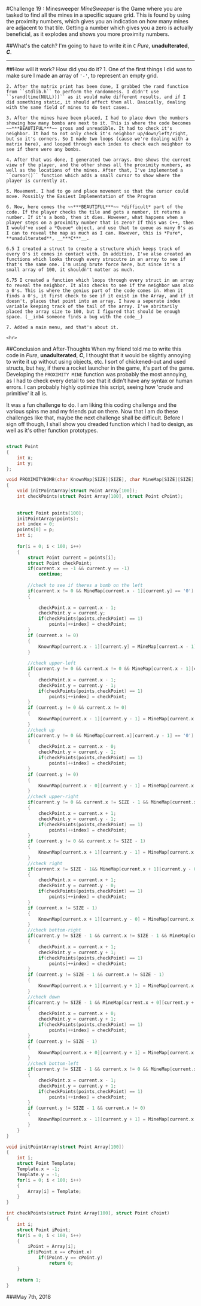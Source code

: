 #Challenge 19 : Minesweeper
*MineSweeper* is the Game where you are tasked to find all the mines in a specific square grid. This is found by using the proximity numbers, which gives you an indication on how many mines are adjacent to that tile. Getting a number which gives you a zero is actually beneficial, as it explodes and shows you more proximity numbers.

##What's the catch?
I'm going to have to write it in ``C`` *Pure*, **unadulterated**, __***C***__.
<hr>

##How will it work? How did you do it?
    1. One of the first things I did was to make sure I made an array of ``'-'``, to represent an empty grid. 
   
    2. After the matrix print has been done, I grabbed the rand function from ``stdlib.h`` to perform the randomness. I didn't use ``srand(time(NULL)))`` as it would make different results, and if I did something static, it should affect them all. Basically, dealing with the same field of mines to do test cases.
    
    3. After the mines have been placed, I had to place down the numbers showing how many bombs are next to it. This is where the code becomes ~~***BEAUTIFUL***~~ gross and unreadible. It had to check it's neighbor. It had to not only check it's neighbor up/down/left/right, but so it's corners. So I made two loops (cause we're dealing with a matrix here), and looped through each index to check each neighbor to see if there were any bombs.
    
    4. After that was done, I generated two arrays. One shows the current view of the player, and the other shows all the proximity numbers, as well as the locations of the mines. After that, I've implemented a ``cursor()`` function which adds a small cursor to show where the player is currently at.
    
    5. Movement. I had to go and place movement so that the cursor could move. Possibly the Easiest Implementation of the Program
    
    6. Now, here comes the ~~***BEAUTIFUL***~~ *difficult* part of the code. If the player checks the tile and gets a number, it returns a number. If it's a bomb, then it dies. However, what happens when a player steps on a proximity number that is zero? If this was C++, then I would've used a *Queue* object, and use that to queue as many 0's as I can to reveal the map as much as I can. However, this is *Pure*, **unadulterated**, __***C***__.
    
    6.5 I created a struct to create a structure which keeps track of every 0's it comes in contact with. In addition, I've also created an functions which looks through every strucutre in an array to see if that's the same one. I'm using brute force here, but since it's a small array of 100, it shouldn't matter as much.
    
    6.75 I created a function which loops through every struct in an array to reveal the neighbor. It also checks to see if the neighbor was also a 0's. This is where the genius part of the code comes in. When it finds a 0's, it first check to see if it exist in the Array, and if it doesn't, places that point into an array. I have a seperate index variable keeping track of the tail of the array. I've abritarily placed the array size to 100, but I figured that should be enough space. (__inb4 someone finds a bug with the code__)
    
    7. Added a main menu, and that's about it.
    
    <hr>
    
##Conclusion and After-Thoughts
When my friend told me to write this code in *Pure*, **unadulterated**, __***C***__, I thought that it would be slightly annoying to write it up without using objects, etc. I sort of chickened-out and used structs, but hey, if there a rocket launcher in the game, it's part of the game. Developing the ``PROXIMITY MINE`` function was probably the most annoying, as I had to check every detail to see that it didn't have any syntax or human errors. I can probably highly optimize this script, seeing how 'crude and primitive' it all is.

It was a fun challenge to do. I am liking this coding challenge and the various spins me and my friends put on there. Now that I am do these challenges like that, maybe the next challenge shall be difficult. Before I sign off though, I shall show you dreaded function which I had to design, as well as it's other function prototypes.

```c

struct Point
{
	int x;
	int y;
};

void PROXIMITYBOMB(char KnownMap[SIZE][SIZE], char MineMap[SIZE][SIZE], struct Point p)
{
	void initPointArray(struct Point Array[100]);
	int checkPoints(struct Point Array[100], struct Point cPoint);
	
	
	struct Point points[100];
	initPointArray(points);
	int index = 0;
	points[0] = p;
	int i;
	
	for(i = 0; i < 100; i++)
	{
		struct Point current = points[i];
		struct Point checkPoint;
		if(current.x == -1 && current.y == -1)
			continue;
			
		//check to see if theres a bomb on the left
		if(current.x != 0 && MineMap[current.x - 1][current.y] == '0')
		{
			
			checkPoint.x = current.x - 1;
			checkPoint.y = current.y;
			if(checkPoints(points,checkPoint) == 1)
				points[++index] = checkPoint;
		}
		if (current.x != 0)
		{
			KnownMap[current.x - 1][current.y] = MineMap[current.x - 1][ current.y];
		}
		
		//check upper-left
		if(current.y != 0 && current.x != 0 && MineMap[current.x - 1][current.y - 1] == '0')
		{
			checkPoint.x = current.x - 1;
			checkPoint.y = current.y - 1;
			if(checkPoints(points,checkPoint) == 1)
				points[++index] = checkPoint;
		}
		if (current.y != 0 && current.x != 0)
		{
			KnownMap[current.x - 1][current.y - 1] = MineMap[current.x - 1][ current.y - 1];
		}
		//check up
		if(current.y != 0 && MineMap[current.x][current.y - 1] == '0')
		{
			checkPoint.x = current.x - 0;
			checkPoint.y = current.y - 1;
			if(checkPoints(points,checkPoint) == 1)
				points[++index] = checkPoint;
		}
		if (current.y != 0)
		{
			KnownMap[current.x - 0][current.y - 1] = MineMap[current.x - 0][ current.y - 1];
		}
		//check upper-right
		if(current.y != 0 && current.x != SIZE - 1 && MineMap[current.x + 1][current.y - 1] == '0')
		{
			checkPoint.x = current.x + 1;
			checkPoint.y = current.y - 1;
			if(checkPoints(points,checkPoint) == 1)
				points[++index] = checkPoint;
		}
		if (current.y != 0 && current.x != SIZE - 1)
		{
			KnownMap[current.x + 1][current.y - 1] = MineMap[current.x + 1][ current.y - 1];
		}
		//check right
		if(current.x != SIZE - 1&& MineMap[current.x + 1][current.y - 0] == '0')
		{
			checkPoint.x = current.x + 1;
			checkPoint.y = current.y - 0;
			if(checkPoints(points,checkPoint) == 1)
				points[++index] = checkPoint;
		}
		if (current.x != SIZE - 1)
		{
			KnownMap[current.x + 1][current.y - 0] = MineMap[current.x + 1][ current.y - 0];
		}
		//check bottom-right
		if(current.y != SIZE - 1 && current.x != SIZE - 1 && MineMap[current.x + 1][current.y + 1] == '0')
		{
			checkPoint.x = current.x + 1;
			checkPoint.y = current.y + 1;
			if(checkPoints(points,checkPoint) == 1)
				points[++index] = checkPoint;
		}
		if (current.y != SIZE - 1 && current.x != SIZE - 1)
		{
			KnownMap[current.x + 1][current.y + 1] = MineMap[current.x + 1][ current.y + 1];
		}
		//check down
		if(current.y != SIZE - 1 && MineMap[current.x + 0][current.y + 1] == '0')
		{
			checkPoint.x = current.x + 0;
			checkPoint.y = current.y + 1;
			if(checkPoints(points,checkPoint) == 1)
				points[++index] = checkPoint;
		}
		if (current.y != SIZE - 1)
		{
			KnownMap[current.x + 0][current.y + 1] = MineMap[current.x + 0][ current.y + 1];
		}
		//check bottom-left
		if(current.y != SIZE - 1 && current.x != 0 && MineMap[current.x - 1][current.y + 1] == '0')
		{
			checkPoint.x = current.x - 1;
			checkPoint.y = current.y + 1;
			if(checkPoints(points,checkPoint) == 1)
				points[++index] = checkPoint;
		}
		if (current.y != SIZE - 1 && current.x != 0)
		{
			KnownMap[current.x - 1][current.y + 1] = MineMap[current.x - 1][ current.y + 1];
		}
	}
}

void initPointArray(struct Point Array[100])
{
	int i;
	struct Point Template;
	Template.x = -1;
	Template.y = -1;
	for(i = 0; i < 100; i++)
	{
		Array[i] = Template;
	}
}

int checkPoints(struct Point Array[100], struct Point cPoint)
{
	int i;
	struct Point iPoint;
	for(i = 0; i < 100; i++)
	{
		iPoint = Array[i];
		if(iPoint.x == cPoint.x)
			if(iPoint.y == cPoint.y)
				return 0;
	}
	
	return 1;
}

```
###May 7th, 2018


